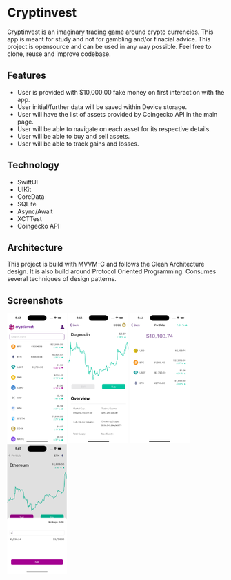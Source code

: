 # Cryptinvest
Cryptinvest is an imaginary trading game around crypto currencies.
This app is meant for study and not for gambling and/or finacial advice.
This project is opensource and can be used in any way possible.
Feel free to clone, reuse and improve codebase.

## Features
- User is provided with $10,000.00 fake money on first interaction with the app.
- User initial/further data will be saved within Device storage.
- User will have the list of assets provided by Coingecko API in the main page.
- User will be able to navigate on each asset for its respective details.
- User will be able to buy and sell assets.
- User will be able to track gains and losses.

## Technology
- SwiftUI
- UIKit
- CoreData
- SQLite
- Async/Await
- XCTTest
- Coingecko API

## Architecture
This project is build with MVVM-C and follows the Clean Architecture design.
It is also build around Protocol Oriented Programming.
Consumes several techniques of design patterns.

## Screenshots
<img src="./images/assets.png" alt="assets" height="300" />
<img src="./images/asset-details.png" alt="assets" height="300" />
<img src="./images/portfolio.png" alt="assets" height="300" />
<img src="./images/transaction.png" alt="assets" height="300" />
<!--![Image alt text](./images/assets.png)-->
<!--![Image alt text](./images/asset-details.png)-->
<!--![Image alt text](./images/portfolio.png)-->
<!--![Image alt text](./images/transaction.png)-->
